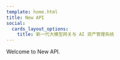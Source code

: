 ```yaml
---
template: home.html
title: New API
social:
  cards_layout_options:
    title: 新一代大模型网关与 AI 资产管理系统
---
```


Welcome to New API.
